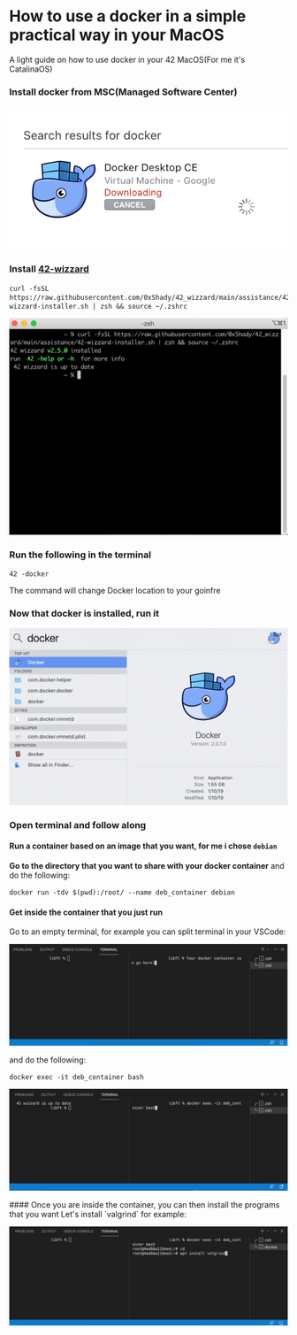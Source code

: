 # How to use a docker in a simple practical way in your MacOS
A light guide on how to use docker in your 42 MacOS(For me it's CatalinaOS)

### Install docker from MSC(Managed Software Center)

<p align="center"> <img src="https://github.com/m4nnb3ll/docker_for_mac42/blob/images/1.png" alt="docker installation on MSC" /> </p>

### Install [42-wizzard](https://github.com/0xShady/42_wizzard)
```
curl -fsSL https://raw.githubusercontent.com/0xShady/42_wizzard/main/assistance/42-wizzard-installer.sh | zsh && source ~/.zshrc
```
<p align="center"> <img src="https://github.com/m4nnb3ll/docker_for_mac42/blob/images/f2.png" alt="42 wizzard installation" /> </p>

### Run the following in the terminal
```
42 -docker
```
The command will change Docker location to your goinfre

### Now that docker is installed, run it

<p align="center"> <img src="https://github.com/m4nnb3ll/docker_for_mac42/blob/images/2.png" alt="running docker" /> </p>

### Open terminal and follow along
#### Run a container based on an image that you want, for me i chose `debian`
**Go to the directory that you want to share with your docker container** and do the following:
```
docker run -tdv $(pwd):/root/ --name deb_container debian
```
#### Get inside the container that you just run
Go to an empty terminal, for example you can split terminal in your VSCode:

<p align="center"> <img src="https://github.com/m4nnb3ll/docker_for_mac42/blob/images/3.jpg" alt="vscode terminal" /> </p>

and do the following:
```
docker exec -it deb_container bash
```
<p align="center"> <img src="https://github.com/m4nnb3ll/docker_for_mac42/blob/images/4f.png" alt="exec container" /> </p>
#### Once you are inside the container, you can then install the programs that you want
Let's install `valgrind` for example:
<p align="center"> <img src="https://github.com/m4nnb3ll/docker_for_mac42/blob/images/4.jpg" alt="vscode terminal" /> </p>
